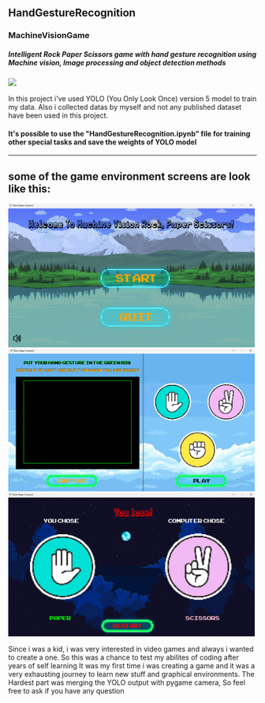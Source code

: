 ## HandGestureRecognition
### MachineVisionGame
##### Intelligent Rock Paper Scissors game with hand gesture recognition using Machine vision, Image processing and object detection methods
<img src="https://static.vecteezy.com/system/resources/previews/000/690/865/original/rock-paper-scissors-line-icons-vector.jpg" width="1000" />


In this project i've used YOLO (You Only Look Once) version 5 model to train my data. Also i collected datas by myself and not any published dataset have been used in this project.
#### It's possible to use the "HandGestureRecognition.ipynb" file for training other special tasks and save the weights of YOLO model
-------------------------------------------------------------
## some of the game environment screens are look like this:

<img src="https://github.com/RealSinaEslami/HandGestureRecognition/blob/main/Game%20Icons/Screenshot_1.png?raw=true" width="500" />
<img src="https://github.com/RealSinaEslami/HandGestureRecognition/blob/main/Game%20Icons/Screenshot_2.png?raw=true" width="500" />
<img src="https://github.com/RealSinaEslami/HandGestureRecognition/blob/main/Game%20Icons/Screenshot_3.png?raw=true" width="500" />

Since i was a kid, i was very interested in video games and always i wanted to create a one. So this was a chance to test my abilites of coding after years of self learning
It was my first time i was creating a game and it was a very exhausting journey to learn new stuff and graphical environments.
The Hardest part was merging the YOLO output with pygame camera, So feel free to ask if you have any question